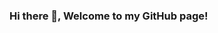 ### Hi there 👋, Welcome to my GitHub page!

<!--
**shefaligoel136/shefaligoel136** is a ✨ _special_ ✨ repository because its `README.md` (this file) appears on your GitHub profile.

- 🔭 I'm Shefali Goel currently working at Mithyalabs as a Full Stack Software Engineer.
- 📫 How to reach me: goel136shefali@gmail.com
-->
